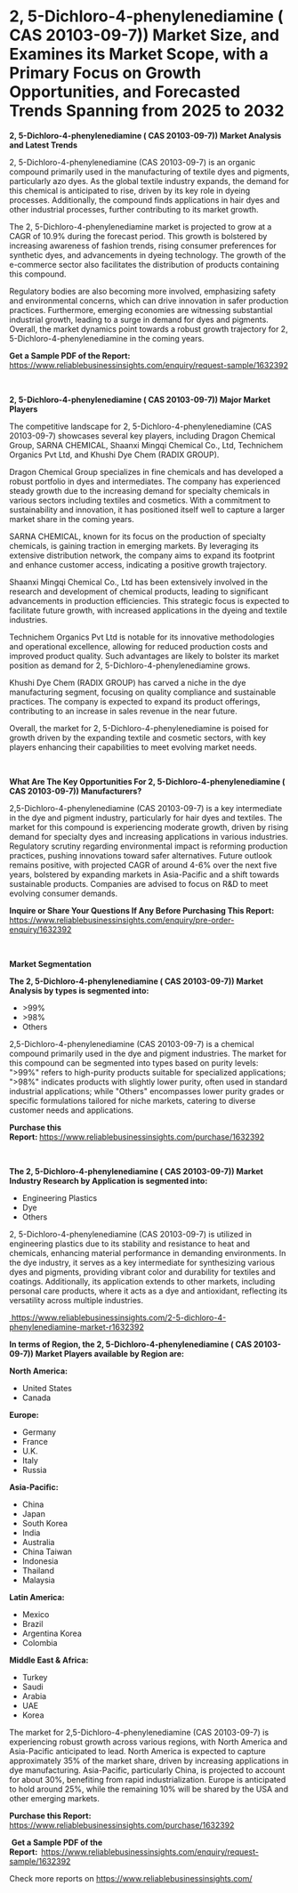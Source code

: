 <p><h1>2, 5-Dichloro-4-phenylenediamine ( CAS 20103-09-7)) Market Size, and Examines its Market Scope, with a Primary Focus on Growth Opportunities, and Forecasted Trends Spanning from 2025 to 2032</h1></p><p><strong>2, 5-Dichloro-4-phenylenediamine ( CAS 20103-09-7)) Market Analysis and Latest Trends</strong></p>
<p><p>2, 5-Dichloro-4-phenylenediamine (CAS 20103-09-7) is an organic compound primarily used in the manufacturing of textile dyes and pigments, particularly azo dyes. As the global textile industry expands, the demand for this chemical is anticipated to rise, driven by its key role in dyeing processes. Additionally, the compound finds applications in hair dyes and other industrial processes, further contributing to its market growth.</p><p>The 2, 5-Dichloro-4-phenylenediamine market is projected to grow at a CAGR of 10.9% during the forecast period. This growth is bolstered by increasing awareness of fashion trends, rising consumer preferences for synthetic dyes, and advancements in dyeing technology. The growth of the e-commerce sector also facilitates the distribution of products containing this compound. </p><p>Regulatory bodies are also becoming more involved, emphasizing safety and environmental concerns, which can drive innovation in safer production practices. Furthermore, emerging economies are witnessing substantial industrial growth, leading to a surge in demand for dyes and pigments. Overall, the market dynamics point towards a robust growth trajectory for 2, 5-Dichloro-4-phenylenediamine in the coming years.</p></p>
<p><strong>Get a Sample PDF of the Report:&nbsp;</strong> <a href="https://www.reliablebusinessinsights.com/enquiry/request-sample/1632392?utm_campaign=2673&utm_medium=2&utm_source=Github&utm_content=ia&utm_term=29032025&utm_id=2-5-dichloro-4-phenylenediamine-cas-20103-09-7">https://www.reliablebusinessinsights.com/enquiry/request-sample/1632392</a></p>
<p>&nbsp;</p>
<p><strong>2, 5-Dichloro-4-phenylenediamine ( CAS 20103-09-7)) Major Market Players</strong></p>
<p><p>The competitive landscape for 2, 5-Dichloro-4-phenylenediamine (CAS 20103-09-7) showcases several key players, including Dragon Chemical Group, SARNA CHEMICAL, Shaanxi Mingqi Chemical Co., Ltd, Technichem Organics Pvt Ltd, and Khushi Dye Chem (RADIX GROUP). </p><p>Dragon Chemical Group specializes in fine chemicals and has developed a robust portfolio in dyes and intermediates. The company has experienced steady growth due to the increasing demand for specialty chemicals in various sectors including textiles and cosmetics. With a commitment to sustainability and innovation, it has positioned itself well to capture a larger market share in the coming years.</p><p>SARNA CHEMICAL, known for its focus on the production of specialty chemicals, is gaining traction in emerging markets. By leveraging its extensive distribution network, the company aims to expand its footprint and enhance customer access, indicating a positive growth trajectory.</p><p>Shaanxi Mingqi Chemical Co., Ltd has been extensively involved in the research and development of chemical products, leading to significant advancements in production efficiencies. This strategic focus is expected to facilitate future growth, with increased applications in the dyeing and textile industries.</p><p>Technichem Organics Pvt Ltd is notable for its innovative methodologies and operational excellence, allowing for reduced production costs and improved product quality. Such advantages are likely to bolster its market position as demand for 2, 5-Dichloro-4-phenylenediamine grows.</p><p>Khushi Dye Chem (RADIX GROUP) has carved a niche in the dye manufacturing segment, focusing on quality compliance and sustainable practices. The company is expected to expand its product offerings, contributing to an increase in sales revenue in the near future.</p><p>Overall, the market for 2, 5-Dichloro-4-phenylenediamine is poised for growth driven by the expanding textile and cosmetic sectors, with key players enhancing their capabilities to meet evolving market needs.</p></p>
<p>&nbsp;</p>
<p><strong>What Are The Key Opportunities For 2, 5-Dichloro-4-phenylenediamine ( CAS 20103-09-7)) Manufacturers?</strong></p>
<p><p>2,5-Dichloro-4-phenylenediamine (CAS 20103-09-7) is a key intermediate in the dye and pigment industry, particularly for hair dyes and textiles. The market for this compound is experiencing moderate growth, driven by rising demand for specialty dyes and increasing applications in various industries. Regulatory scrutiny regarding environmental impact is reforming production practices, pushing innovations toward safer alternatives. Future outlook remains positive, with projected CAGR of around 4-6% over the next five years, bolstered by expanding markets in Asia-Pacific and a shift towards sustainable products. Companies are advised to focus on R&D to meet evolving consumer demands.</p></p>
<p><strong>Inquire or Share Your Questions If Any Before Purchasing This Report:</strong> <a href="https://www.reliablebusinessinsights.com/enquiry/pre-order-enquiry/1632392?utm_campaign=2673&utm_medium=2&utm_source=Github&utm_content=ia&utm_term=29032025&utm_id=2-5-dichloro-4-phenylenediamine-cas-20103-09-7">https://www.reliablebusinessinsights.com/enquiry/pre-order-enquiry/1632392</a></p>
<p>&nbsp;</p>
<p><strong>Market Segmentation</strong></p>
<p><strong>The 2, 5-Dichloro-4-phenylenediamine ( CAS 20103-09-7)) Market Analysis by types is segmented into:</strong></p>
<p><ul><li>>99%</li><li>>98%</li><li>Others</li></ul></p>
<p><p>2,5-Dichloro-4-phenylenediamine (CAS 20103-09-7) is a chemical compound primarily used in the dye and pigment industries. The market for this compound can be segmented into types based on purity levels: ">99%" refers to high-purity products suitable for specialized applications; ">98%" indicates products with slightly lower purity, often used in standard industrial applications; while "Others" encompasses lower purity grades or specific formulations tailored for niche markets, catering to diverse customer needs and applications.</p></p>
<p><strong>Purchase this Report:&nbsp;</strong><a href="https://www.reliablebusinessinsights.com/purchase/1632392?utm_campaign=2673&utm_medium=2&utm_source=Github&utm_content=ia&utm_term=29032025&utm_id=2-5-dichloro-4-phenylenediamine-cas-20103-09-7">https://www.reliablebusinessinsights.com/purchase/1632392</a></p>
<p>&nbsp;</p>
<p><strong>The 2, 5-Dichloro-4-phenylenediamine ( CAS 20103-09-7)) Market Industry Research by Application is segmented into:</strong></p>
<p><ul><li>Engineering Plastics</li><li>Dye</li><li>Others</li></ul></p>
<p><p>2, 5-Dichloro-4-phenylenediamine (CAS 20103-09-7) is utilized in engineering plastics due to its stability and resistance to heat and chemicals, enhancing material performance in demanding environments. In the dye industry, it serves as a key intermediate for synthesizing various dyes and pigments, providing vibrant color and durability for textiles and coatings. Additionally, its application extends to other markets, including personal care products, where it acts as a dye and antioxidant, reflecting its versatility across multiple industries.</p></p>
<p><a href="https://www.reliablebusinessinsights.com/2-5-dichloro-4-phenylenediamine-market-r1632392?utm_campaign=2673&utm_medium=2&utm_source=Github&utm_content=ia&utm_term=29032025&utm_id=2-5-dichloro-4-phenylenediamine-cas-20103-09-7">&nbsp;https://www.reliablebusinessinsights.com/2-5-dichloro-4-phenylenediamine-market-r1632392</a></p>
<p><strong>In terms of Region, the 2, 5-Dichloro-4-phenylenediamine ( CAS 20103-09-7)) Market Players available by Region are:</strong></p>
<p>
    <p> <strong> North America: </strong>
        <ul>
            <li>United States</li>
            <li>Canada</li>
        </ul>
        </p> 
    <p> <strong> Europe: </strong>
        <ul>
            <li>Germany</li>
            <li>France</li>
            <li>U.K.</li>
            <li>Italy</li>
            <li>Russia</li>
        </ul>
        </p> 
    <p> <strong> Asia-Pacific: </strong>
        <ul>
            <li>China</li>
            <li>Japan</li>
            <li>South Korea</li>
            <li>India</li>
            <li>Australia</li>
            <li>China Taiwan</li>
            <li>Indonesia</li>
            <li>Thailand</li>
            <li>Malaysia</li>
        </ul>
        </p> 
    <p> <strong> Latin America: </strong>
        <ul>
            <li>Mexico</li>
            <li>Brazil</li>
            <li>Argentina Korea</li>
            <li>Colombia</li>
        </ul>
        </p> 
    <p> <strong> Middle East & Africa: </strong>
        <ul>
            <li>Turkey</li>
            <li>Saudi</li>
            <li>Arabia</li>
            <li>UAE</li>
            <li>Korea</li>
        </ul>
    </p>
    </p>
<p><p>The market for 2,5-Dichloro-4-phenylenediamine (CAS 20103-09-7) is experiencing robust growth across various regions, with North America and Asia-Pacific anticipated to lead. North America is expected to capture approximately 35% of the market share, driven by increasing applications in dye manufacturing. Asia-Pacific, particularly China, is projected to account for about 30%, benefiting from rapid industrialization. Europe is anticipated to hold around 25%, while the remaining 10% will be shared by the USA and other emerging markets.</p></p>
<p><strong>Purchase this Report: </strong><a href="https://www.reliablebusinessinsights.com/purchase/1632392?utm_campaign=2673&utm_medium=2&utm_source=Github&utm_content=ia&utm_term=29032025&utm_id=2-5-dichloro-4-phenylenediamine-cas-20103-09-7">https://www.reliablebusinessinsights.com/purchase/1632392</a></p>
<p>&nbsp;<strong>Get a Sample PDF of the Report:&nbsp;&nbsp;</strong><a href="https://www.reliablebusinessinsights.com/enquiry/request-sample/1632392?utm_campaign=2673&utm_medium=2&utm_source=Github&utm_content=ia&utm_term=29032025&utm_id=2-5-dichloro-4-phenylenediamine-cas-20103-09-7">https://www.reliablebusinessinsights.com/enquiry/request-sample/1632392</a></p>
<p><strong></strong></p>
<p>Check more reports on <a href="https://www.reliablebusinessinsights.com/?utm_campaign=2673&utm_medium=2&utm_source=Github&utm_content=ia&utm_term=29032025&utm_id=2-5-dichloro-4-phenylenediamine-cas-20103-09-7">https://www.reliablebusinessinsights.com/</a></p>
